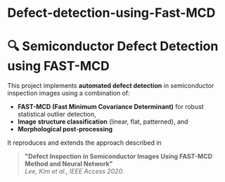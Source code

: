 # Defect-detection-using-Fast-MCD

# 🔍 Semiconductor Defect Detection using FAST-MCD 

This project implements **automated defect detection** in semiconductor inspection images using a combination of:
- **FAST-MCD (Fast Minimum Covariance Determinant)** for robust statistical outlier detection,
- **Image structure classification** (linear, flat, patterned), and
- **Morphological post-processing**


It reproduces and extends the approach described in  
> **"Defect Inspection in Semiconductor Images Using FAST-MCD Method and Neural Network"**  
> *Lee, Kim et al., IEEE Access 2020.*


